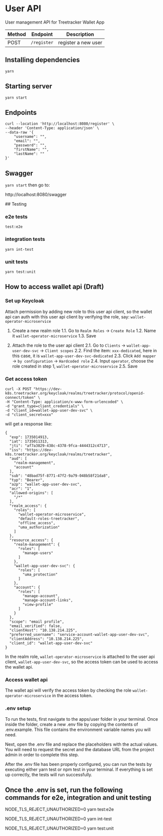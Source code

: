 # User API

User management API for Treetracker Wallet App

| Method | Endpoint    | Description         |
| ------ | ----------- | ------------------- |
| POST   | `/register` | register a new user |

## Installing dependencies

`yarn`

## Starting server

`yarn start`

## Endpoints

```
curl --location 'http://localhost:8080/register' \
--header 'Content-Type: application/json' \
--data-raw '{
    "username": "",
    "email": "",
    "password": "",
    "firstName": "",
    "lastName": ""
}'
```

## Swagger

`yarn start` then go to:

http://localhost:8080/swagger

## Testing

### e2e tests

`test:e2e`

### integration tests

`yarn int-test`

### unit tests

`yarn test:unit`

## How to access wallet api (Draft)

### Set up Keycloak

Attach permission by adding new role to this user api client, so the wallet api
can auth with this user api client by verifying the role, say:
`wallet-operator-microservice`

1. Create a new realm role 1.1. Go to `Realm Roles` -> `Create Role` 1.2. Name
   it `wallet-operator-microservice` 1.3. Save

2. Attach the role to the user api client 2.1. Go to `Clients` ->
   `wallet-app-user-dev-svc` -> `Client scopes` 2.2. Find the item:
   `xxx-dedicated`, here in this case, it is `wallet-app-user-dev-svc-dedicated`
   2.3. Click `Add mapper` -> `by configuration` -> `Hardcoded role` 2.4. Input
   `operator`, choose the role created in step 1, `wallet-operator-microservice`
   2.5. Save

### Get access token

```
curl -X POST "https://dev-k8s.treetracker.org/keycloak/realms/treetracker/protocol/openid-connect/token" \
-H "Content-Type: application/x-www-form-urlencoded" \
-d "grant_type=client_credentials" \
-d "client_id=wallet-app-user-dev-svc" \
-d "client_secret=xxx"
```

will get a response like:

```
{
  "exp": 1735014913,
  "iat": 1735011313,
  "jti": "af7a3829-438c-4378-9fca-4444312c4713",
  "iss": "https://dev-k8s.treetracker.org/keycloak/realms/treetracker",
  "aud": [
    "realm-management",
    "account"
  ],
  "sub": "48bad75f-8771-47f2-9a79-048b58f21da8",
  "typ": "Bearer",
  "azp": "wallet-app-user-dev-svc",
  "acr": "1",
  "allowed-origins": [
    "/*"
  ],
  "realm_access": {
    "roles": [
      "wallet-operator-microservice",
      "default-roles-treetracker",
      "offline_access",
      "uma_authorization"
    ]
  },
  "resource_access": {
    "realm-management": {
      "roles": [
        "manage-users"
      ]
    },
    "wallet-app-user-dev-svc": {
      "roles": [
        "uma_protection"
      ]
    },
    "account": {
      "roles": [
        "manage-account",
        "manage-account-links",
        "view-profile"
      ]
    }
  },
  "scope": "email profile",
  "email_verified": false,
  "clientHost": "10.138.214.225",
  "preferred_username": "service-account-wallet-app-user-dev-svc",
  "clientAddress": "10.138.214.225",
  "client_id": "wallet-app-user-dev-svc"
}
```

In the realm role, `wallet-operator-microservice` is attached to the user api
client, `wallet-app-user-dev-svc`, so the access token can be used to access the
wallet api.

### Access wallet api

The wallet api will verify the access token by checking the role
`wallet-operator-microservice` in the access token.

### .env setup

To run the tests, first navigate to the apps/user folder in your terminal. Once
inside the folder, create a new .env file by copying the contents of
.env.example. This file contains the environment variable names you will need.

Next, open the .env file and replace the placeholders with the actual values.
You will need to request the secret and the database URL from the project admin
in order to complete this step.

After the .env file has been properly configured, you can run the tests by
executing either yarn test or npm test in your terminal. If everything is set up
correctly, the tests will run successfully.

## Once the .env is set, run the following commands for e2e, integration and unit testing

NODE_TLS_REJECT_UNAUTHORIZED=0 yarn test:e2e

NODE_TLS_REJECT_UNAUTHORIZED=0 yarn int-test

NODE_TLS_REJECT_UNAUTHORIZED=0 yarn test:unit
